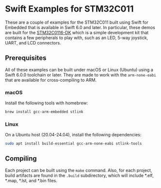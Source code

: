 # Swift Examples for STM32C011

These are a couple of examples for the STM32C011 built using Swift for Embedded that is available in Swift 6.0 and later.
In particular, these demos are built for the [STM32C0116-DK](https://www.st.com/en/evaluation-tools/stm32c0116-dk.html) which is a simple development kit that contains a few peripherals to play with, such as an LED, 5-way joystick, UART, and LCD connectors.

## Prerequisites

All of these examples can be built under macOS or Linux (Ubuntu) using a Swift 6.0.0 toolchain or later.
They are made to work with the `arm-none-eabi` that are available for cross-compiling to ARM.

### macOS

Install the following tools with homebrew:

```bash
brew install gcc-arm-embedded stlink
```

### Linux

On a Ubuntu host (20.04-24.04), install the following dependencies:

```bash
sudo apt install build-essential gcc-arm-none-eabi stlink-tools
```

## Compiling

Each project can be built using the `make` command. Also, for each project, build artifacts are found in the `.build` subdirectory, which will include *.elf, *.map, *.lst, and *.bin files.
